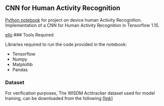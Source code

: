 ## CNN for Human Activity Recognition

<p>
<a href="https://github.com/yang12313/Human-activity-Detection/blob/f115161c1c4f0586073733e20d86672f9fa8ef3c/Activity%20Detection.ipynb">Python notebook</a> for project on device human Activity Recognition. Implementation of a CNN for Human Activity Recognition in Tensorflow 1.15</a>.
</p>
<a href = "https://www.google.com">ello<a>
### Tools Required

Libraries required to run the code provided in the notebook:
* Tensorflow
* Numpy
* Matplotlib
* Pandas

### Dataset

For verification purposes, The WISDM Actitracker dataset used for model training, can be downloaded from the following [[link]](http://www.cis.fordham.edu/wisdm/dataset.php)


